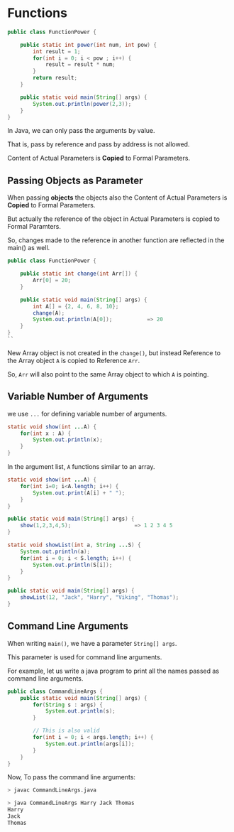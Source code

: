 # Functions

```java
public class FunctionPower {

    public static int power(int num, int pow) {
        int result = 1;
        for(int i = 0; i < pow ; i++) {
            result = result * num;
        }
        return result;
    }

    public static void main(String[] args) {
        System.out.println(power(2,3));
    }
}
```

In Java, we can only pass the arguments by value.

That is, pass by reference and pass by address is not allowed.

Content of Actual Parameters is **Copied** to Formal Parameters.

## Passing Objects as Parameter

When passing **objects** the objects also the Content of Actual Parameters is **Copied** to Formal Parameters.

But actually the reference of the object in Actual Parameters is copied to Formal Paramters.

So, changes made to the reference in another function are reflected in the main() as well.

```java
public class FunctionPower {

    public static int change(int Arr[]) {
        Arr[0] = 20;
    }

    public static void main(String[] args) {
        int A[] = {2, 4, 6, 8, 10};
        change(A);
        System.out.println(A[0]);           => 20
    }
}
``
```

New Array object is not created in the `change()`, but instead Reference to the Array object `A` is copied to Reference `Arr`.

So, `Arr` will also point to the same Array object to which `A` is pointing.

## Variable Number of Arguments

we use `...` for defining variable number of arguments.

```java
static void show(int ...A) {
    for(int x : A) {
        System.out.println(x);
    }
}
```

In the argument list, `A` functions similar to an array.

```java
static void show(int ...A) {
    for(int i=0; i<A.length; i++) {
        System.out.print(A[i] + " ");
    }
}

public static void main(String[] args) {
    show(1,2,3,4,5);                    => 1 2 3 4 5
}
```

```java
static void showList(int a, String ...S) {
    System.out.println(a);
    for(int i = 0; i < S.length; i++) {
        System.out.println(S[i]);
    }
}

public static void main(String[] args) {
    showList(12, "Jack", "Harry", "Viking", "Thomas");
}
```

## Command Line Arguments

When writing `main()`, we have a parameter `String[] args`.

This parameter is used for command line arguments.

For example, let us write a java program to print all the names passed as command line arguments.

```java
public class CommandLineArgs {
    public static void main(String[] args) {
        for(String s : args) {
            System.out.println(s);
        }

        // This is also valid
        for(int i = 0; i < args.length; i++) {
            System.out.println(args[i]);
        }
    }
}
```

Now, To pass the command line arguments:

```sh
> javac CommandLineArgs.java
```

```sh
> java CommandLineArgs Harry Jack Thomas
Harry
Jack
Thomas
```
